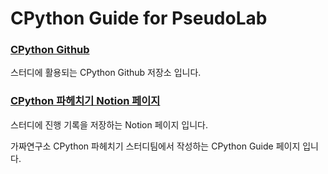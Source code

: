# CPython Guide for PseudoLab

### [CPython Github](https://github.com/python/cpython)   
스터디에 활용되는 CPython Github 저장소 입니다.

### [CPython 파헤치기 Notion 페이지](https://www.notion.so/chanrankim/CPython-868604c8879341808b85d4321bb07501?pvs=4)   
스터디에 진행 기록을 저장하는 Notion 페이지 입니다.

가짜연구소 CPython 파헤치기 스터디팀에서 작성하는 CPython Guide 페이지 입니다.